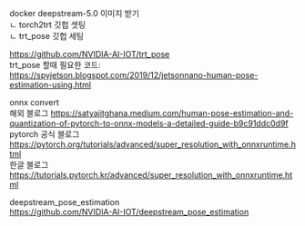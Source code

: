 docker deepstream-5.0 이미지 받기  
ㄴ torch2trt 깃헙 셋팅  
ㄴ trt_pose 깃헙 세팅  

https://github.com/NVIDIA-AI-IOT/trt_pose  
trt_pose 할때 필요한 코드:  
https://spyjetson.blogspot.com/2019/12/jetsonnano-human-pose-estimation-using.html  

onnx convert  
해외 블로그 https://satyajitghana.medium.com/human-pose-estimation-and-quantization-of-pytorch-to-onnx-models-a-detailed-guide-b9c91ddc0d9f  
pytorch 공식 블로그 https://pytorch.org/tutorials/advanced/super_resolution_with_onnxruntime.html  
한글 블로그 https://tutorials.pytorch.kr/advanced/super_resolution_with_onnxruntime.html  

deepstream_pose_estimation  
https://github.com/NVIDIA-AI-IOT/deepstream_pose_estimation  
